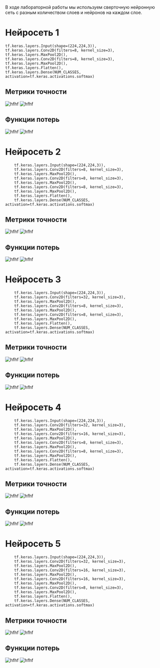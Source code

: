 В ходе лабораторной работы мы используем сверточную нейронную сеть с разным количеством слоев и нейронов на каждом слое.

Нейросеть 1
============

    tf.keras.layers.Input(shape=(224,224,3)),
    tf.keras.layers.Conv2D(filters=8, kernel_size=3),
    tf.keras.layers.MaxPool2D(),
    tf.keras.layers.Conv2D(filters=8, kernel_size=3),
    tf.keras.layers.MaxPool2D(),
    tf.keras.layers.Flatten(),
    tf.keras.layers.Dense(NUM_CLASSES, activation=tf.keras.activations.softmax)
        
Метрики точности
-----------------
![hfhf](https://github.com/baliffagh/SMOMI/blob/Lab2/graph/2.1.trainaccuracy.PNG)
![hfhf](https://github.com/baliffagh/SMOMI/blob/Lab2/graph/2.1.valaccuracy.PNG)

Функции потерь
--------------
![hfhf](https://github.com/baliffagh/SMOMI/blob/Lab2/graph/2.1.trainloss.PNG)
![hfhf](https://github.com/baliffagh/SMOMI/blob/Lab2/graph/2.1.valloss.PNG)

Нейросеть 2
============

        tf.keras.layers.Input(shape=(224,224,3)),
        tf.keras.layers.Conv2D(filters=8, kernel_size=3),
        tf.keras.layers.MaxPool2D(),
        tf.keras.layers.Conv2D(filters=8, kernel_size=3),
        tf.keras.layers.MaxPool2D(),
        tf.keras.layers.Conv2D(filters=8, kernel_size=3),
        tf.keras.layers.MaxPool2D(),
        tf.keras.layers.Flatten(),
        tf.keras.layers.Dense(NUM_CLASSES, activation=tf.keras.activations.softmax)
        
Метрики точности
-----------------
![hfhf](https://github.com/baliffagh/SMOMI/blob/Lab2/graph/2.2.trainaccuracy.PNG)
![hfhf](https://github.com/baliffagh/SMOMI/blob/Lab2/graph/2.2.valaccuracy.PNG)

Функции потерь
--------------
![hfhf](https://github.com/baliffagh/SMOMI/blob/Lab2/graph/2.2.trainloss.PNG)
![hfhf](https://github.com/baliffagh/SMOMI/blob/Lab2/graph/2.2.valloss.PNG)

Нейросеть 3
============

        tf.keras.layers.Input(shape=(224,224,3)),
        tf.keras.layers.Conv2D(filters=32, kernel_size=3),
        tf.keras.layers.MaxPool2D(),
        tf.keras.layers.Conv2D(filters=8, kernel_size=3),
        tf.keras.layers.MaxPool2D(),
        tf.keras.layers.Conv2D(filters=8, kernel_size=3),
        tf.keras.layers.MaxPool2D(),
        tf.keras.layers.Flatten(),
        tf.keras.layers.Dense(NUM_CLASSES, activation=tf.keras.activations.softmax)
        
Метрики точности
-----------------
![hfhf](https://github.com/baliffagh/SMOMI/blob/Lab2/graph/2.3.trainaccuracy.PNG)
![hfhf](https://github.com/baliffagh/SMOMI/blob/Lab2/graph/2.3.valaccuracy.PNG)

Функции потерь
--------------
![hfhf](https://github.com/baliffagh/SMOMI/blob/Lab2/graph/2.3.trainloss.PNG)
![hfhf](https://github.com/baliffagh/SMOMI/blob/Lab2/graph/2.3.valloss.PNG)

Нейросеть 4
============

        tf.keras.layers.Input(shape=(224,224,3)),
        tf.keras.layers.Conv2D(filters=32, kernel_size=3),
        tf.keras.layers.MaxPool2D(),
        tf.keras.layers.Conv2D(filters=16, kernel_size=3),
        tf.keras.layers.MaxPool2D(),
        tf.keras.layers.Conv2D(filters=8, kernel_size=3),
        tf.keras.layers.MaxPool2D(),
        tf.keras.layers.Conv2D(filters=8, kernel_size=3),
        tf.keras.layers.MaxPool2D(),
        tf.keras.layers.Flatten(),
        tf.keras.layers.Dense(NUM_CLASSES, activation=tf.keras.activations.softmax)
        
Метрики точности
-----------------
![hfhf](https://github.com/baliffagh/SMOMI/blob/Lab2/graph/2.4.trainaccuracy.PNG)
![hfhf](https://github.com/baliffagh/SMOMI/blob/Lab2/graph/2.4.valaccuracy.PNG)

Функции потерь
--------------
![hfhf](https://github.com/baliffagh/SMOMI/blob/Lab2/graph/2.4.trainloss.PNG)
![hfhf](https://github.com/baliffagh/SMOMI/blob/Lab2/graph/2.4.valloss.PNG)

Нейросеть 5
============

        tf.keras.layers.Input(shape=(224,224,3)),
        tf.keras.layers.Conv2D(filters=32, kernel_size=3),
        tf.keras.layers.MaxPool2D(),
        tf.keras.layers.Conv2D(filters=16, kernel_size=3),
        tf.keras.layers.MaxPool2D(),
        tf.keras.layers.Conv2D(filters=16, kernel_size=3),
        tf.keras.layers.MaxPool2D(),
        tf.keras.layers.Conv2D(filters=8, kernel_size=3),
        tf.keras.layers.MaxPool2D(),
        tf.keras.layers.Flatten(),
        tf.keras.layers.Dense(NUM_CLASSES, activation=tf.keras.activations.softmax)
        
Метрики точности
-----------------
![hfhf](https://github.com/baliffagh/SMOMI/blob/Lab2/graph/2.5.trainaccuracy.PNG)
![hfhf](https://github.com/baliffagh/SMOMI/blob/Lab2/graph/2.5.valaccuracy.PNG)

Функции потерь
--------------
![hfhf](https://github.com/baliffagh/SMOMI/blob/Lab2/graph/2.5.trainloss.PNG)
![hfhf](https://github.com/baliffagh/SMOMI/blob/Lab2/graph/2.5.valloss.PNG)
